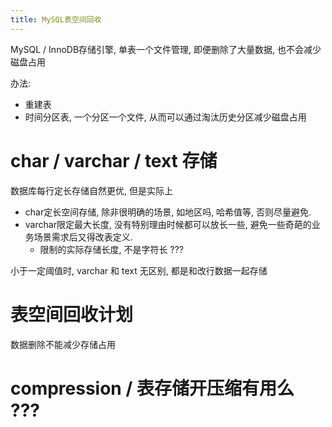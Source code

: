 ```yaml
---
title: MySQL表空间回收
---
```


MySQL / InnoDB存储引擎, 单表一个文件管理, 即便删除了大量数据, 也不会减少磁盘占用

办法:

- 重建表
- 时间分区表, 一个分区一个文件, 从而可以通过淘汰历史分区减少磁盘占用


# char / varchar / text 存储

数据库每行定长存储自然更优, 但是实际上

- char定长空间存储, 除非很明确的场景, 如地区吗, 哈希值等, 否则尽量避免.
- varchar限定最大长度, 没有特别理由时候都可以放长一些, 避免一些奇葩的业务场景需求后又得改表定义.
  - 限制的实际存储长度, 不是字符长 ???

小于一定阈值时, varchar 和 text 无区别, 都是和改行数据一起存储

# 表空间回收计划

数据删除不能减少存储占用

# compression / 表存储开压缩有用么 ???

